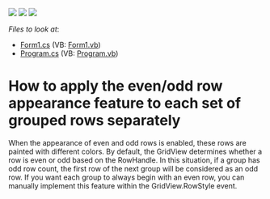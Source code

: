 <!-- default badges list -->
![](https://img.shields.io/endpoint?url=https://codecentral.devexpress.com/api/v1/VersionRange/128625582/13.1.4%2B)
[![](https://img.shields.io/badge/Open_in_DevExpress_Support_Center-FF7200?style=flat-square&logo=DevExpress&logoColor=white)](https://supportcenter.devexpress.com/ticket/details/E1345)
[![](https://img.shields.io/badge/📖_How_to_use_DevExpress_Examples-e9f6fc?style=flat-square)](https://docs.devexpress.com/GeneralInformation/403183)
<!-- default badges end -->
<!-- default file list -->
*Files to look at*:

* [Form1.cs](./CS/S131432/Form1.cs) (VB: [Form1.vb](./VB/S131432/Form1.vb))
* [Program.cs](./CS/S131432/Program.cs) (VB: [Program.vb](./VB/S131432/Program.vb))
<!-- default file list end -->
# How to apply the even/odd row appearance feature to each set of grouped rows separately


<p>When the appearance of even and odd rows is enabled, these rows are painted with different colors. By default, the GridView determines whether a row is even or odd based on the RowHandle. In this situation, if a group has odd row count, the first row of the next group will be considered as an odd row. If you want each group to always begin with an even row, you can manually implement this feature within the GridView.RowStyle event.</p>

<br/>


